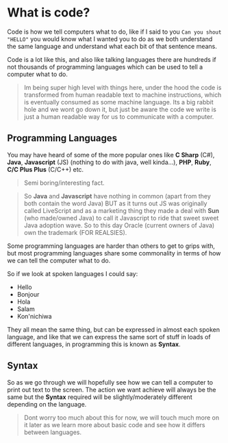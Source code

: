 # What is code?

Code is how we tell computers what to do, like if I said to you `Can you shout "HELLO"` you would know what I wanted you to do as we both understand the same language and understand what each bit of that sentence means.

Code is a lot like this, and also like talking languages there are hundreds if not thousands of programming languages which can be used to tell a computer what to do.

> Im being super high level with things here, under the hood the code is transformed from human readable text to machine instructions, which is eventually consumed as some machine language. Its a big rabbit hole and we wont go down it, but just be aware the code we write is just a human readable way for us to communicate with a computer.

## Programming Languages

You may have heard of some of the more popular ones like **C Sharp** (C#), **Java**, **Javascript** (JS) (nothing to do with java, well kinda...), **PHP**, **Ruby**, **C/C Plus Plus** (C/C++) etc.

> Semi boring/interesting fact.

> So **Java** and **Javascript** have nothing in common (apart from they both contain the word Java) BUT as it turns out JS was originally called LiveScript and as a marketing thing they made a deal with **Sun** (who made/owned Java) to call it Javascript to ride that sweet sweet Java adoption wave. So to this day Oracle (current owners of Java) own the trademark (FOR REALSIES).

Some programming languages are harder than others to get to grips with, but most programming languages share some commonality in terms of how we can tell the computer what to do.

So if we look at spoken languages I could say:

- Hello
- Bonjour
- Hola
- Salam 
- Kon'nichiwa

They all mean the same thing, but can be expressed in almost each spoken language, and like that we can express the same sort of stuff in loads of different languages, in programming this is known as **Syntax**.

## Syntax

So as we go through we will hopefully see how we can tell a computer to print out text to the screen. The action we want achieve will always be the same but the **Syntax** required will be slightly/moderately different depending on the language.

> Dont worry too much about this for now, we will touch much more on it later as we learn more about basic code and see how it differs between languages.